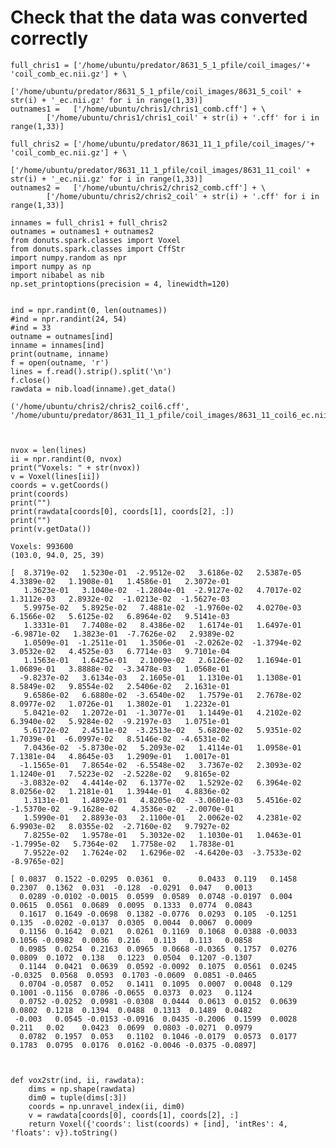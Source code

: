 
# Check that the data was converted correctly


    full_chris1 = ['/home/ubuntu/predator/8631_5_1_pfile/coil_images/'+ 'coil_comb_ec.nii.gz'] + \
            ['/home/ubuntu/predator/8631_5_1_pfile/coil_images/8631_5_coil' + str(i) + '_ec.nii.gz' for i in range(1,33)]
    outnames1 =   ['/home/ubuntu/chris1/chris1_comb.cff'] + \
            ['/home/ubuntu/chris1/chris1_coil' + str(i) + '.cff' for i in range(1,33)]
    
    full_chris2 = ['/home/ubuntu/predator/8631_11_1_pfile/coil_images/'+ 'coil_comb_ec.nii.gz'] + \
            ['/home/ubuntu/predator/8631_11_1_pfile/coil_images/8631_11_coil' + str(i) + '_ec.nii.gz' for i in range(1,33)]
    outnames2 =   ['/home/ubuntu/chris2/chris2_comb.cff'] + \
            ['/home/ubuntu/chris2/chris2_coil' + str(i) + '.cff' for i in range(1,33)]
    
    innames = full_chris1 + full_chris2
    outnames = outnames1 + outnames2
    from donuts.spark.classes import Voxel
    from donuts.spark.classes import CffStr
    import numpy.random as npr
    import numpy as np
    import nibabel as nib
    np.set_printoptions(precision = 4, linewidth=120)


    ind = npr.randint(0, len(outnames))
    #ind = npr.randint(24, 54)
    #ind = 33
    outname = outnames[ind]
    inname = innames[ind]
    print(outname, inname)
    f = open(outname, 'r')
    lines = f.read().strip().split('\n')
    f.close()
    rawdata = nib.load(inname).get_data()

    ('/home/ubuntu/chris2/chris2_coil6.cff', '/home/ubuntu/predator/8631_11_1_pfile/coil_images/8631_11_coil6_ec.nii.gz')



    nvox = len(lines)
    ii = npr.randint(0, nvox)
    print("Voxels: " + str(nvox))
    v = Voxel(lines[ii])
    coords = v.getCoords()
    print(coords)
    print("")
    print(rawdata[coords[0], coords[1], coords[2], :])
    print("")
    print(v.getData())

    Voxels: 993600
    (103.0, 94.0, 25, 39)
    
    [  8.3719e-02   1.5230e-01  -2.9512e-02   3.6186e-02   2.5387e-05   4.3389e-02   1.1908e-01   1.4586e-01   2.3072e-01
       1.3623e-01   3.1040e-02  -1.2804e-01  -2.9127e-02   4.7017e-02   1.3112e-03   2.8932e-02  -1.0213e-02  -1.5627e-03
       5.9975e-02   5.8925e-02   7.4881e-02  -1.9760e-02   4.0270e-03   6.1566e-02   5.6125e-02   6.8964e-02   9.5141e-03
       1.3331e-01   7.7408e-02   8.4386e-02   1.6174e-01   1.6497e-01  -6.9871e-02   1.3823e-01  -7.7626e-02   2.9389e-02
       1.0509e-01  -1.2511e-01   1.3506e-01  -2.0262e-02  -1.3794e-02   3.0532e-02   4.4525e-03   6.7714e-03   9.7101e-04
       1.1563e-01   1.6425e-01   2.1009e-02   2.6126e-02   1.1694e-01   1.0689e-01   3.8888e-02  -3.3478e-03   1.0568e-01
      -9.8237e-02   3.6134e-03   2.1605e-01   1.1310e-01   1.1308e-01   8.5849e-02   9.8554e-02   2.5406e-02   2.1631e-01
       9.6586e-02   6.6880e-02  -3.6540e-02   1.7579e-01   2.7678e-02   8.0977e-02   1.0726e-01   1.3802e-01   1.2232e-01
       5.0421e-02   1.2072e-01  -1.3077e-01   1.1449e-01   4.2102e-02   6.3940e-02   5.9284e-02  -9.2197e-03   1.0751e-01
       5.6172e-02   2.4511e-02  -3.2513e-02   5.6820e-02   5.9351e-02   1.7039e-01  -6.0997e-02   8.5146e-02  -4.6531e-02
       7.0436e-02  -5.8730e-02   5.2093e-02   1.4114e-01   1.0958e-01   7.1381e-04   4.8645e-03   1.2909e-01   1.0017e-01
      -1.1565e-01   7.8654e-02  -6.5548e-02   3.7367e-02   2.3093e-02   1.1240e-01   7.5223e-02  -2.5228e-02   9.8165e-02
      -3.0832e-02   4.4414e-02   6.1377e-02   1.5292e-02   6.3964e-02   8.0256e-02   1.2181e-01   1.3944e-01   4.8836e-02
       1.3131e-01   1.4892e-01   4.8205e-02  -3.0601e-03   5.4516e-02  -1.5370e-02  -9.1628e-02   4.3536e-02  -2.0070e-01
       1.5990e-01   2.8893e-03   2.1100e-01   2.0062e-02   4.2381e-02   6.9903e-02   8.0355e-02  -2.7160e-02   9.7927e-02
       7.8255e-02   1.9578e-01   5.3032e-02   1.1030e-01   1.0463e-01  -1.7995e-02   5.7364e-02   1.7758e-02   1.7838e-01
       7.9522e-02   1.7624e-02   1.6296e-02  -4.6420e-03  -3.7533e-02  -8.9765e-02]
    
    [ 0.0837  0.1522 -0.0295  0.0361  0.      0.0433  0.119   0.1458  0.2307  0.1362  0.031  -0.128  -0.0291  0.047   0.0013
      0.0289 -0.0102 -0.0015  0.0599  0.0589  0.0748 -0.0197  0.004   0.0615  0.0561  0.0689  0.0095  0.1333  0.0774  0.0843
      0.1617  0.1649 -0.0698  0.1382 -0.0776  0.0293  0.105  -0.1251  0.135  -0.0202 -0.0137  0.0305  0.0044  0.0067  0.0009
      0.1156  0.1642  0.021   0.0261  0.1169  0.1068  0.0388 -0.0033  0.1056 -0.0982  0.0036  0.216   0.113   0.113   0.0858
      0.0985  0.0254  0.2163  0.0965  0.0668 -0.0365  0.1757  0.0276  0.0809  0.1072  0.138   0.1223  0.0504  0.1207 -0.1307
      0.1144  0.0421  0.0639  0.0592 -0.0092  0.1075  0.0561  0.0245 -0.0325  0.0568  0.0593  0.1703 -0.0609  0.0851 -0.0465
      0.0704 -0.0587  0.052   0.1411  0.1095  0.0007  0.0048  0.129   0.1001 -0.1156  0.0786 -0.0655  0.0373  0.023   0.1124
      0.0752 -0.0252  0.0981 -0.0308  0.0444  0.0613  0.0152  0.0639  0.0802  0.1218  0.1394  0.0488  0.1313  0.1489  0.0482
     -0.003   0.0545 -0.0153 -0.0916  0.0435 -0.2006  0.1599  0.0028  0.211   0.02    0.0423  0.0699  0.0803 -0.0271  0.0979
      0.0782  0.1957  0.053   0.1102  0.1046 -0.0179  0.0573  0.0177  0.1783  0.0795  0.0176  0.0162 -0.0046 -0.0375 -0.0897]



    def vox2str(ind, ii, rawdata):
        dims = np.shape(rawdata)
        dim0 = tuple(dims[:3])
        coords = np.unravel_index(ii, dim0)
        v = rawdata[coords[0], coords[1], coords[2], :]
        return Voxel({'coords': list(coords) + [ind], 'intRes': 4, 'floats': v}).toString()


    
